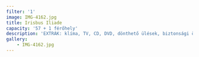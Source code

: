 ```yaml
---
filter: '1'
image: IMG-4162.jpg
title: Irisbus Iliade
capacity: '57 + 1 férőhely'
description: 'EXTRÁK: klíma, TV, CD, DVD, dönthető ülések, biztonsági öv'
gallery:
    - IMG-4162.jpg
---
```

